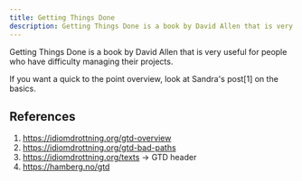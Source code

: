 ```yaml
---
title: Getting Things Done
description: Getting Things Done is a book by David Allen that is very useful for people who have difficulty managing their projects.
---
```


Getting Things Done is a book by David Allen that is very useful for people who have difficulty managing their projects.

If you want a quick to the point overview, look at Sandra's post[1] on the basics.

## References

1. https://idiomdrottning.org/gtd-overview
1. https://idiomdrottning.org/gtd-bad-paths
1. https://idiomdrottning.org/texts -> GTD header
1. https://hamberg.no/gtd
